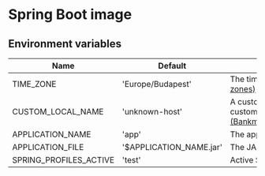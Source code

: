 # Spring Boot image


## Environment variables

Name                    | Default                 | Description
------------------------|-------------------------|------------------------------------
TIME_ZONE               | 'Europe/Budapest'       | The time zone [(List of tz database time zones)](https://en.wikipedia.org/wiki/List_of_tz_database_time_zones)
CUSTOM_LOCAL_NAME       | 'unknown-host'          | A custom local name used in our custom Logback Syslog4j appender [(BankmonitorSyslogMessageProcessor)](https://github.com/Bankmonitor/microservice-starters/blob/0.0.44/microservice-starter-common/src/main/java/hu/bankmonitor/starter/microservice/common/log/BankmonitorSyslogMessageProcessor.java#L30)
APPLICATION_NAME        | 'app'                   | The application name
APPLICATION_FILE        | '$APPLICATION_NAME.jar' | The JAR/WAR file name to execute
SPRING_PROFILES_ACTIVE  | 'test'                  | Active Spring profiles
